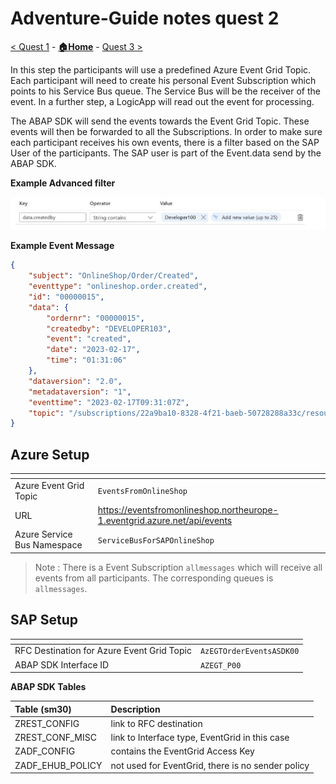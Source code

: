# Adventure-Guide notes quest 2

[< Quest 1](quest1.md) - **[🏠Home](../README.md)** - [ Quest 3 >](quest3.md)

In this step the participants will use a predefined Azure Event Grid Topic. Each participant will need to create his personal Event Subscription which points to his Service Bus queue. The Service Bus will be the receiver of the event. In a further step, a LogicApp will read out the event for processing.

The ABAP SDK will send the events towards the Event Grid Topic. These events will then be forwarded to all the Subscriptions. In order to make sure each participant receives his own events, there is a filter based on the SAP User of the participants.
The SAP user is part of the Event.data send by the ABAP SDK.

<b>Example Advanced filter</b>
<p align="center" width="100%">
<img alt="EventSubscriptionFilter" src="../img/mentor/Quest2/EventSubscriptionFilter.jpg">
</p>

<b>Example Event Message</b>
```json
{
    "subject": "OnlineShop/Order/Created",
    "eventtype": "onlineshop.order.created",
    "id": "00000015",
    "data": {
        "ordernr": "00000015",
        "createdby": "DEVELOPER103",
        "event": "created",
        "date": "2023-02-17",
        "time": "01:31:06"
    },
    "dataversion": "2.0",
    "metadataversion": "1",
    "eventtime": "2023-02-17T09:31:07Z",
    "topic": "/subscriptions/22a9ba10-8328-4f21-baeb-50728288a33c/resourceGroups/SharedResources/providers/Microsoft.EventGrid/topics/EventsFromOnlineShop"
}
```

## Azure Setup
|<!-- --> | <!-- -->   |
|---|---|
| Azure Event Grid Topic | `EventsFromOnlineShop`|
| URL | https://eventsfromonlineshop.northeurope-1.eventgrid.azure.net/api/events |
| Azure Service Bus Namespace | `ServiceBusForSAPOnlineShop` |

>Note : There is a Event Subscription `allmessages` which will receive all events from all participants. The corresponding queues is `allmessages`.

## SAP Setup
|<!-- --> | <!-- -->   |
|---|---|
| RFC Destination for Azure Event Grid Topic | `AzEGTOrderEventsASDK00` |
| ABAP SDK Interface ID | `AZEGT_P00`|


<b>ABAP SDK Tables</b>

| Table (sm30) | Description |
|:---|:---|
|ZREST_CONFIG | link to RFC destination |
|ZREST_CONF_MISC | link to Interface type, EventGrid in this case |
|ZADF_CONFIG | contains the EventGrid Access Key |
| ZADF_EHUB_POLICY | not used for EventGrid, there is no sender policy|